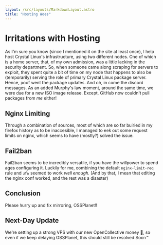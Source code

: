 ```yaml
---
layout: /src/layouts/MarkdownLayout.astro
title: "Hosting Woes"
---
```

# Irritations with Hosting
As I'm sure you know (since I mentioned it on the site at least once), I help host Crystal Linux's infrastructure, using two different nodes. 
One of which is a home server, that, of my own admission, was a little lacking in the security department.
So, when someone came along scraping for servers to exploit, they spent quite a bit of time on my node that happens to also be (temporarily) serving the role of primary Crystal Linux package server.
Hence, poof went the package updates. And oh, in come the discord messages.
As an added Murphy's law moment, around the same time, we were due for a new ISO image release. Except, GitHub now couldn't pull packages from _me_ either!

## Nginx Limiting
Through a combination of sources, most of which are so far buiried in my firefox history as to be inaccesible, I managed to eek out some request limits on nginx, which seems to have (mostly?) solved the issue.

## Fail2ban
Fail2ban seems to be incredibly versatile, if you have the willpower to spend ages configuring it. Luckily for me, combining the default `nginx-limit-req` rule and `ufw` seemed to work _well enough._ (And by that, I mean that editing the nginx conf worked, and the rest was a disaster)

## Conclusion
Please hurry up and fix mirroring, OSSPlanet!!

## Next-Day Update
We're setting up a strong VPS with our new OpenCollective money 👀, so even if we keep delaying OSSPlanet, this should still be resolved Soon:tm:
